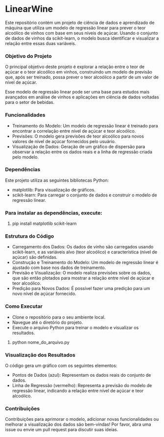 # LinearWine
Este repositório contém um projeto de ciência de dados e aprendizado de máquina que utiliza um modelo de regressão linear para prever o teor alcoólico de vinhos com base em seus níveis de açúcar. Usando o conjunto de dados de vinhos da scikit-learn, o modelo busca identificar e visualizar a relação entre essas duas variáveis.

### Objetivo do Projeto
O principal objetivo deste projeto é explorar a relação entre o teor de açúcar e o teor alcoólico em vinhos, construindo um modelo de previsão que, após ser treinado, possa prever o teor alcoólico a partir de um valor de nível de açúcar.

Esse modelo de regressão linear pode ser uma base para estudos mais avançados em análise de vinhos e aplicações em ciência de dados voltadas para o setor de bebidas.

### Funcionalidades
+ Treinamento do Modelo: Um modelo de regressão linear é treinado para encontrar a correlação entre nível de açúcar e teor alcoólico.
+ Previsões: O modelo gera previsões de teor alcoólico para novos valores de nível de açúcar fornecidos pelo usuário.
+ Visualização de Dados: Geração de um gráfico de dispersão para observar a relação entre os dados reais e a linha de regressão criada pelo modelo.

### Dependências
Este projeto utiliza as seguintes bibliotecas Python:

+ matplotlib: Para visualização de gráficos.
+ scikit-learn: Para carregar o conjunto de dados e construir o modelo de regressão linear.

### Para instalar as dependências, execute:
1. pip install matplotlib scikit-learn

### Estrutura do Código
+ Carregamento dos Dados: Os dados de vinho são carregados usando scikit-learn, e as variáveis alvo (teor alcoólico) e característica (nível de açúcar) são definidas.
+ Construção e Treinamento do Modelo: Um modelo de regressão linear é ajustado com base nos dados de treinamento.
+ Previsão e Visualização: O modelo realiza previsões sobre os dados, que são então plotados para mostrar a relação entre nível de açúcar e teor alcoólico.
+ Predição para Novos Dados: É possível fazer uma predição para um novo nível de açúcar fornecido.

### Como Executar
+ Clone o repositório para o seu ambiente local.
+ Navegue até o diretório do projeto.
+ Execute o arquivo Python para treinar o modelo e visualizar os resultados.
1. python nome_do_arquivo.py

### Visualização dos Resultados
O código gera um gráfico com os seguintes elementos:

+ Pontos de Dados (azul): Representam os dados reais do conjunto de dados.
+ Linha de Regressão (vermelho): Representa a previsão do modelo de regressão linear, indicando a relação entre nível de açúcar e teor alcoólico.

### Contribuições
Contribuições para aprimorar o modelo, adicionar novas funcionalidades ou melhorar a visualização dos dados são bem-vindas! Por favor, abra uma issue ou envie um pull request para discutir suas ideias.
